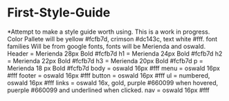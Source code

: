 # First-Style-Guide
*Attempt to make a style guide worth using. This is a work in progress.
Color Pallete will be yellow #fcfb7d, crimson #dc143c, text white #fff.
font families Will be from google fonts, fonts will be Merienda and oswald.
Header = Merienda 28px Bold #fcfb7d
h1 = Merienda 24px Bold #fcfb7d
h2 = Merienda 22px Bold #fcfb7d
h3 = Merienda 20px Bold #fcfb7d
p = Merienda 18 px Bold #fcfb7d
body = oswald 16px #fff
menu = oswald 16px #fff
footer = oswald 16px #fff
button = oswald 16px #fff
ul = numbered, oswald 16px #fff
links = oswald 16x, gold, purple #660099 when hovered, puerple #660099 and underlined when clicked.
nav = oswald 16px #fff
